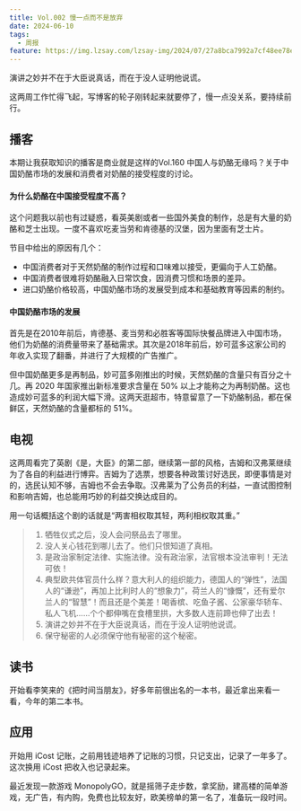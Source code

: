 ```yaml
---
title: Vol.002 慢一点而不是放弃
date: 2024-06-10
tags:
  - 周报
feature: https://img.lzsay.com/lzsay-img/2024/07/27a8bca7992a7cf48ee78ef60d4f079d.png
---
```


演讲之妙并不在于大臣说真话，而在于没人证明他说谎。   

这两周工作忙得飞起，写博客的轮子刚转起来就要停了，慢一点没关系，要持续前行。

<!--more-->
## 播客

本期让我获取知识的播客是商业就是这样的Vol.160 中国人与奶酪无缘吗？关于中国奶酪市场的发展和消费者对奶酪的接受程度的讨论。

#### 为什么奶酪在中国接受程度不高？

这个问题我以前也有过疑惑，看英美剧或者一些国外美食的制作，总是有大量的奶酪和芝士出现。一度不喜欢吃麦当劳和肯德基的汉堡，因为里面有芝士片。

节目中给出的原因有几个：

* 中国消费者对于天然奶酪的制作过程和口味难以接受，更偏向于人工奶酪。  
* 中国消费者很难将奶酪融入日常饮食，因消费习惯和场景的差异。  
* 进口奶酪价格较高，中国奶酪市场的发展受到成本和基础教育等因素的制约。  

#### 中国奶酪市场的发展

首先是在2010年前后，肯德基、麦当劳和必胜客等国际快餐品牌进入中国市场，他们为奶酪的消费量带来了基础需求。其次是2018年前后，妙可蓝多这家公司的年收入实现了翻番，并进行了大规模的广告推广。

但中国奶酪更多是再制品，妙可蓝多刚推出的时候，天然奶酪的含量只有百分之十几。再 2020 年国家推出新标准要求含量在 50% 以上才能称之为再制奶酪。这也造成妙可蓝多的利润大幅下滑。这两天逛超市，特意留意了一下奶酪制品，都在保鲜区，天然奶酪的含量都标的 51%。

## 电视

这两周看完了英剧《是，大臣》的第二部，继续第一部的风格，吉姆和汉弗莱继续为了各自的利益进行博弈。吉姆为了选票，想要各种政策讨好选民，即便事情是对的，选民认知不够，吉姆也不会去争取。汉弗莱为了公务员的利益，一直试图控制和影响吉姆，也总能用巧妙的利益交换达成目的。

用一句话概括这个剧的话就是“两害相权取其轻，两利相权取其重。”

> 1. 牺牲仪式之后，没人会问祭品去了哪里。  
> 2. 没人关心钱花到哪儿去了。他们只恨知道了真相。  
> 3. 是政治家制定法律、实施法律。没有政治家，法官根本没法审判！无法可依！  
> 4. 典型欧共体官员什么样？意大利人的组织能力，德国人的“弹性”，法国人的“谦逊”，再加上比利时人的“想象力”，荷兰人的“慷慨”，还有爱尔兰人的“智慧”！而且还是个美差！喝香槟、吃鱼子酱、公家豪华轿车、私人飞机……个个都伸嘴在食槽里拱，大多数人连前蹄也伸了出去！   
> 5. 演讲之妙并不在于大臣说真话，而在于没人证明他说谎。   
> 6. 保守秘密的人必须保守他有秘密的这个秘密。  

## 读书

开始看李笑来的《把时间当朋友》，好多年前很出名的一本书，最近拿出来看一看，今年的第二本书。

## 应用

开始用 iCost 记账，之前用钱迹培养了记账的习惯，只记支出，记录了一年多了。这次换用 iCost 把收入也记录起来。

最近发现一款游戏 MonopolyGO，就是摇筛子走步数，拿奖励，建高楼的简单游戏，无广告，有内购，免费也比较友好，欧美榜单的第一名了，准备玩一段时间。